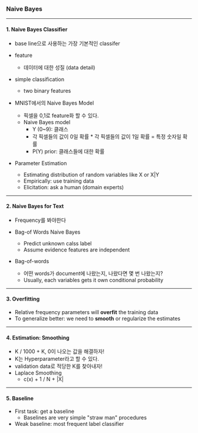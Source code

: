 ### Naive Bayes

<hr>


#### 1. Naive Bayes Classifier


- base line으로 사용하는 가장 기본적인 classifer
- feature
  - 데이터에 대한 성질  (data detail)

- simple classification
  - two binary features
- MNIST에서의 Naive Bayes Model
  - 픽셀을 0,1로 feature화 할 수 있다.
  - Naive Bayes model
    - Y (0~9): 클래스
    - 각 픽셀들의 값이 0일 확률 * 각 픽셀들의 값이 1일 확률 = 특정 숫자일 확률
    - P(Y) prior: 클래스들에 대한 확률
- Parameter Estimation
  - Estimating distribution of random variables like X or X|Y
  - Empirically: use training data
  - Elicitation: ask a human (domain experts)

<hr>

#### 2. Naive Bayes for Text


- Frequency를 봐야한다

- Bag-of Words Naive Bayes
  - Predict unknown calss label
  - Assume evidence features are independent
- Bag-of-words
  - 어떤 words가 document에 나왔는지, 나왔다면 몇 번 나왔는지?
  - Usually, each variables gets it own conditional probability

<hr>

#### 3. Overfitting

- Relative frequency parameters will **overfit** the training data
- To generalize better: we need to **smooth** or regularize the estimates

<hr>

#### 4. Estimation: Smoothing

- K / 1000 + K, 0이 나오는 값을 해결하자!
- K는 Hyperparameter라고 할 수 있다.
- validation data로 적당한 K를 찾아내자!
- Laplace Smoothing
  - c(x) + 1 / N + |X|

<hr>

#### 5. Baseline

- First task: get a baseline
  - Baselines are very simple "straw man" procedures
- Weak baseline: most frequent label classifier

